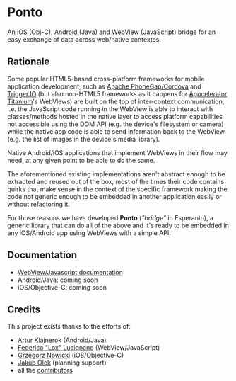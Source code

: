 Ponto
=====

An iOS (Obj-C), Android (Java) and WebView (JavaScript) bridge for an easy
exchange of data across web/native contextes.


Rationale
---------

Some popular HTML5-based cross-platform frameworks for mobile application development, such as [Apache PhoneGap/Cordova]()
and [Trigger.IO]() (but also non-HTML5 frameworks as it happens for [Appcelerator Titanium]()'s WebViews) are built on the
top of inter-context communication, i.e. the JavaScript code running in the WebView is able to interact with classes/methods hosted
in the native layer to access platform capabilities not accessible using the DOM API (e.g. the device's filesystem or
camera) while the native app code is able to send information back to the WebView (e.g. the list of images in the device's
media library).

Native Android/iOS applications that implement WebViews in their flow may need, at any given point to be able to do the
same.

The aforementioned existing implementations aren't abstract enough to be extracted and reused out of the box, most of the
times their code contains quirks that make sense in the context of the specific framework making the code not generic enough
to be embedded in another application easily or without refactoring it.

For those reasons we have developed **Ponto** (*"bridge"* in Esperanto), a generic library that can do all of the above and
it's ready to be embedded in any iOS/Android app using WebViews with a simple API.


Documentation
-------------

* [WebView/Javascript documentation](https://github.com/wikiaapps/Ponto/blob/master/web/README.md)
* Android/Java: coming soon
* iOS/Objective-C: coming soon


Credits
-------

This project exists thanks to the efforts of:

* [Artur Klajnerok](https://github.com/ArturKlajnerok) (Android/Java)
* [Federico "Lox" Lucignano](https://github.com/federico-lox) (WebView/JavaScript)
* [Grzegorz Nowicki](https://github.com/wikia-gregor) (iOS/Objective-C)
* [Jakub Olek](https://github.com/hakubo) (planning support)
* all the [contributors](https://github.com/wikiaapps/Ponto/graphs/contributors)